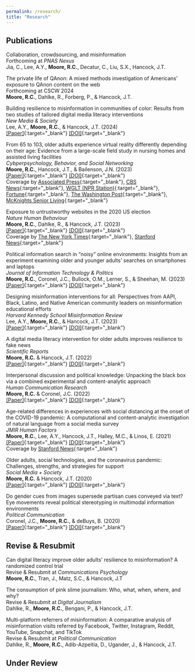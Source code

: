 ```yaml
---
permalink: /research/
title: "Research"
---
```


## Publications

Collaboration, crowdsourcing, and misinformation<br>
Forthcoming at *PNAS Nexus*<br>
Jia, C., Lee, A.Y., **Moore, R.C.**, Decatur, C., Liu, S.X., Hancock, J.T.

The private life of QAnon: A mixed methods investigation of Americans’ exposure to QAnon content on the web<br>
Forthcoming at CSCW 2024<br>
**Moore, R.C.**, Dahlke, R., Forberg, P., & Hancock, J.T.

Building resilience to misinformation in communities of color: Results from two studies of tailored digital media literacy interventions<br>
*New Media & Society*<br>
Lee, A.Y., **Moore, R.C.**, & Hancock, J.T. (2024)<br>
[[Paper]](https://ryanmoore.science/assets/papers/lee-et-al-2024-building-resilience-to-misinformation-in-communities-of-color-results-from-two-studies-of-tailored.pdf){:target="_blank"} [[DOI]](https://doi.org/10.1177/14614448241227841){:target="_blank"}

From 65 to 103, older adults experience virtual reality differently depending on their age: Evidence from a large-scale field study in nursing homes and assisted living facilities<br>
*Cybperpsychology, Behavior, and Social Networking*<br>
**Moore, R.C.**, Hancock, J.T., & Bailenson, J.N. (2023)<br>
[[Paper]](https://ryanmoore.science/assets/papers/moore-et-al-2023-from-65-to-103-older-adults-experience-virtual-reality-differently-depending-on-their-age.pdf){:target="_blank"} [[DOI]](http://doi.org/10.1089/cyber.2023.0188){:target="_blank"}<br>
Coverage by [Associated Press](https://apnews.com/article/virtual-reality-seniors-florida-dementia-c2989fcfb5dca58639fbc0f8060d1eff){:target="_blank"}, [CBS News](https://www.cbsnews.com/video/older-adults-benefit-from-virtual-reality-headsets-study/){:target="_blank"}, [WGLT (NPR Station)](https://www.wglt.org/local-news/2024-03-07/a-bloomington-creators-vr-worlds-are-helping-older-adults-stave-off-social-isolation){:target="_blank"}, [Fortune](https://fortune.com/2024/02/19/stanford-university-vr-study-seniors-eldery/){:target="_blank"}, [The Washington Post](https://www.washingtonpost.com/technology/2023/12/21/virtual-reality-eldercare-benefits-loneliness/){:target="_blank"}, [McKnights Senior Living](https://www.mcknightsseniorliving.com/home/technology/providers-advised-vr-platforms-may-not-be-worthwhile-for-octogenarians-and-above/){:target="_blank"}

Exposure to untrustworthy websites in the 2020 US election<br>
*Nature Human Behaviour*<br>
**Moore, R.C.**, Dahlke, R., & Hancock, J.T. (2023)<br>
[[Paper]](https://ryanmoore.science/assets/papers/moore-et-al-2023-exposure-to-untrustworthy-websites-in-the-2020-us-election.pdf){:target="_blank"} [[DOI]](https://doi.org/10.1038/s41562-023-01564-2){:target="_blank"}<br>
Coverage by [The New York Times](https://www.nytimes.com/2023/04/13/business/media/misinformation-2020-election-study.html){:target="_blank"}, [Stanford News](https://news.stanford.edu/2023/04/13/2020-election-saw-fewer-people-clicking-misinformation-websites-stanford-study-finds/){:target="_blank"}

Political information search in “noisy” online environments: Insights from an experiment examining older and younger adults’ searches on smartphones and laptops<br>
*Journal of Information Technology & Politics*<br>
**Moore, R.C.**, Coronel, J.C., Bullock, O.M., Lerner, S., & Sheehan, M. (2023)<br>
[[Paper]](https://ryanmoore.science/assets/papers/moore-et-al-2023-political-information-search-in-noisy-online-environments.pdf){:target="_blank"} [[DOI]](https://doi.org/10.1080/19331681.2023.2194881){:target="_blank"}

Designing misinformation interventions for all: Perspectives from AAPI, Black, Latino, and Native American community leaders on misinformation educational efforts<br>
*Harvard Kennedy School Misinformation Review*<br>
Lee, A.Y., **Moore, R.C.**, & Hancock, J.T. (2023)<br>
[[Paper]](https://ryanmoore.science/assets/papers/lee-et-al-2023-designing-misinformation-interventions-for-all.pdf){:target="_blank"} [[DOI]](https://doi.org/10.37016/mr-2020-111){:target="_blank"}

A digital media literacy intervention for older adults improves resilience to fake news<br>
*Scientific Reports*<br>
**Moore, R.C.** & Hancock, J.T. (2022)<br>
[[Paper]](https://ryanmoore.science/assets/papers/moore-&-hancock-2022-a-digital-media-literacy-intervention-for-older-adults-improves-resilience-to-fake-news.pdf){:target="_blank"} [[DOI]](https://doi.org/10.1038/s41598-022-08437-0){:target="_blank"}

Interpersonal discussion and political knowledge: Unpacking the black box via a combined experimental and content-analytic approach<br>
*Human Communication Research*<br>
**Moore, R.C.** & Coronel, J.C. (2022)<br>
[[Paper]](https://ryanmoore.science/assets/papers/moore-&-coronel-2022-interpersonal-discussion-and-political-knowledge.pdf){:target="_blank"} [[DOI]](https://doi.org/10.1093/hcr/hqac002){:target="_blank"}

Age-related differences in experiences with social distancing at the onset of the COVID-19 pandemic: A computational and content-analytic investigation of natural language from a social media survey<br>
*JMIR Human Factors*<br>
**Moore, R.C.**, Lee, A.Y., Hancock, J.T., Halley, M.C., & Linos, E. (2021)<br>
[[Paper]](https://ryanmoore.science/assets/papers/moore-et-al-2021-age-related-differences-in-experiences-with-social-distancing-at-the-onset-of-the-covid19-pandemic.pdf){:target="_blank"} [[DOI]](https://doi.org/10.2196/26043){:target="_blank"}<br>
Coverage by [Stanford News](https://news.stanford.edu/2020/04/14/people-didnt-social-distance/){:target="_blank"}

Older adults, social technologies, and the coronavirus pandemic: Challenges, strengths, and strategies for support<br>
*Social Media + Society*<br>
**Moore, R.C.** & Hancock, J.T. (2020)<br>
[[Paper]](https://ryanmoore.science/assets/papers/moore-&-hancock-2020-older-adults-social-technologies-and-the-coronavirus-pandemic.pdf){:target="_blank"} [[DOI]](https://doi.org/10.1177/2056305120948162){:target="_blank"}

Do gender cues from images supersede partisan cues conveyed via text? Eye movements reveal political stereotyping in multimodal information environments<br>
*Political Communication*<br>
Coronel, J.C., **Moore, R.C.**, & deBuys, B. (2020)<br>
[[Paper]](https://ryanmoore.science/assets/papers/coronel-et-al-2020-do-gender-cues-from-images-supersede-partisan-cues-conveyed-via-text.pdf){:target="_blank"} [[DOI]](https://doi.org/10.1080/10584609.2020.1763530){:target="_blank"}

## Revise & Resubmit

Can digital literacy improve older adults’ resilience to misinformation? A randomized control trial<br>
Revise & Resubmit at *Communications Psychology*<br>
**Moore, R.C.**, Tran, J., Matz, S.C., & Hancock, J.T

The consumption of pink slime journalism: Who, what, when, where, and why?<br>
Revise & Resubmit at *Digital Journalism*<br>
Dahlke, R., **Moore, R.C.**, Bengani, P., & Hancock, J.T.

Multi-platform referrers of misinformation: A comparative analysis of misinformation visits referred by Facebook, Twitter, Instagram, Reddit, YouTube, Snapchat, and TikTok<br>
Revise & Resubmit at *Political Communication*<br>
Dahlke, R., **Moore, R.C.**, Adib-Azpeitia, D., Ugander, J., & Hancock, J.T.

## Under Review

